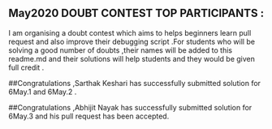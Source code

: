 ## May2020 DOUBT CONTEST TOP PARTICIPANTS :

I am organising a doubt contest which aims to helps beginners learn pull request and also improve their debugging script .For students who will be solving a good number of doubts ,their names will be added to this readme.md and their solutions will help students and they would be given full credit .


##Congratulations ,Sarthak Keshari has successfully submitted solution for 6May.1 and 6May.2 .

##Congratulations ,Abhijit Nayak  has successfully submitted solution for 6May.3 and his pull request has been accepted.

